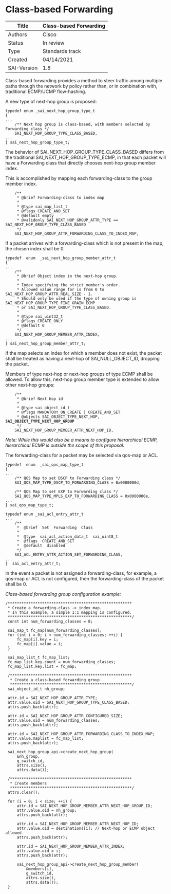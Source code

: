 # Class-based Forwarding

Title       | Class-based Forwarding
------------|----------------
Authors     | Cisco
Status      | In review
Type        | Standards track
Created     | 04/14/2021
SAI-Version | 1.8

Class-based forwarding provides a method to steer traffic among multiple paths through the network by policy rather than, or in combination with, traditional ECMP/UCMP flow-hashing.

A new type of next-hop group is proposed:

```
typedef enum _sai_next_hop_group_type_t
{
...
    /** Next hop group is class-based, with members selected by Forwarding class */
    SAI_NEXT_HOP_GROUP_TYPE_CLASS_BASED,
...
} sai_next_hop_group_type_t;
```

The behavior of SAI_NEXT_HOP_GROUP_TYPE_CLASS_BASED differs from the traditional SAI_NEXT_HOP_GROUP_TYPE_ECMP, in that each packet will have a Forwarding class that directly chooses next-hop group member index.

This is accomplished by mapping each forwarding-class to the group member index.

```
    /**
     * @brief Forwarding-class to index map
     *
     * @type sai_map_list_t
     * @flags CREATE_AND_SET
     * @default empty
     * @validonly SAI_NEXT_HOP_GROUP_ATTR_TYPE == SAI_NEXT_HOP_GROUP_TYPE_CLASS_BASED
     */
    SAI_NEXT_HOP_GROUP_ATTR_FORWARDING_CLASS_TO_INDEX_MAP,
```

If a packet arrives with a forwarding-class which is not present in the map, the chosen index shall be 0.

```
typedef  enum  _sai_next_hop_group_member_attr_t
{
...
    /**
     * @brief Object index in the next-hop group.
     *
     * Index specifying the strict member's order.
     * Allowed value range for is from 0 to SAI_NEXT_HOP_GROUP_ATTR_REAL_SIZE - 1.
     * Should only be used if the type of owning group is SAI_NEXT_HOP_GROUP_TYPE_FINE_GRAIN_ECMP
     * or SAI_NEXT_HOP_GROUP_TYPE_CLASS_BASED.
     *
     * @type sai_uint32_t
     * @flags CREATE_ONLY
     * @default 0
     */
    SAI_NEXT_HOP_GROUP_MEMBER_ATTR_INDEX,
...
} sai_next_hop_group_member_attr_t;
```

If the map selects an index for which a member does not exist, the packet shall be treated as having a next-hop of SAI_NULL_OBJECT_ID, dropping the packet.

Members of type next-hop or next-hop groups of type ECMP shall be allowed. To allow this, next-hop group member type is extended to allow other next-hop groups:

<pre><code>    /**
     * @brief Next hop id
     *
     * @type sai_object_id_t
     * @flags MANDATORY_ON_CREATE | CREATE_AND_SET
     * @objects SAI_OBJECT_TYPE_NEXT_HOP, <b>SAI_OBJECT_TYPE_NEXT_HOP_GROUP</b>
     */
    SAI_NEXT_HOP_GROUP_MEMBER_ATTR_NEXT_HOP_ID,
</code></pre>

*Note: While this would also be a means to configure hierarchical ECMP, hierarchical ECMP is outside the scope of this proposal.*

The forwarding-class for a packet may be selected via qos-map or ACL.

```
typedef  enum  _sai_qos_map_type_t
{
...
    /** QOS Map to set DSCP to Forwarding class */
    SAI_QOS_MAP_TYPE_DSCP_TO_FORWARDING_CLASS = 0x0000000d,

    /** QOS Map to set EXP to Forwarding class */
    SAI_QOS_MAP_TYPE_MPLS_EXP_TO_FORWARDING_CLASS = 0x0000000e,
...
} sai_qos_map_type_t;
```

```
typedef enum _sai_acl_entry_attr_t
...
    /**
     *  @brief  Set  Forwarding  Class
     *
     *  @type  sai_acl_action_data_t  sai_uint8_t
     *  @flags  CREATE_AND_SET
     *  @default  disabled
     */
    SAI_ACL_ENTRY_ATTR_ACTION_SET_FORWARDING_CLASS,
...
}  sai_acl_entry_attr_t;
```

In the event a packet is not assigned a forwarding-class, for example, a qos-map or ACL is not configured, then the forwarding-class of the packet shall be 0.

*Class-based forwarding group configuration example:*
```
/******************************************************
 * Create a forwarding-class -> index map.
 * In this example, a simple 1:1 mapping is configured.
 ******************************************************/
 const int num_forwarding_classes = 8;

 sai_map_t fc_map[num_forwarding_classes];
 for (int i = 0; i < num_forwarding_classes; ++i) {
     fc_map[i].key = i;
     fc_map[i].value = i;
 }

 sai_map_list_t fc_map_list;
 fc_map_list.key.count = num_forwarding_classes;
 fc_map_list.key.list = fc_map;

 /*****************************************************
  * Create a class-based forwarding group
  *****************************************************/
 sai_object_id_t nh_group;

 attr.id = SAI_NEXT_HOP_GROUP_ATTR_TYPE;
 attr.value.oid = SAI_NEXT_HOP_GROUP_TYPE_CLASS_BASED;
 attrs.push_back(attr);

 attr.id = SAI_NEXT_HOP_GROUP_ATTR_CONFIGURED_SIZE;
 attr.value.oid = num_forwarding_classes;
 attrs.push_back(attr);

 attr.id = SAI_NEXT_HOP_GROUP_ATTR_FORWARDING_CLASS_TO_INDEX_MAP;
 attr.value.maplist = fc_map_list;
 attrs.push_back(attr);

 sai_next_hop_group_api->create_next_hop_group(
     &nh_group,
     g_switch_id,
     attrs.size(),
     attrs.data());

 /*****************************************************
  * Create members
  *****************************************************/
 attrs.clear();

 for (i = 0; i < size; ++i) {
     attr.id = SAI_NEXT_HOP_GROUP_MEMBER_ATTR_NEXT_HOP_GROUP_ID;
     attr.value.oid = nh_group;
     attrs.push_back(attr);

     attr.id = SAI_NEXT_HOP_GROUP_MEMBER_ATTR_NEXT_HOP_ID;
     attr.value.oid = destinations[i]; // Next-hop or ECMP object allowed
     attrs.push_back(attr);

     attr.id = SAI_NEXT_HOP_GROUP_MEMBER_ATTR_INDEX;
     attr.value.oid = i;
     attrs.push_back(attr);

     sai_next_hop_group_api->create_next_hop_group_member(
         &members[i],
         g_switch_id,
         attrs.size(),
         attrs.data());
 }
 ```
